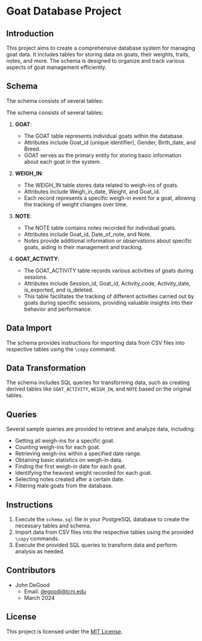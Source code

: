 # Goat Database Project

## Introduction

This project aims to create a comprehensive database system for managing goat data. It includes tables for storing data on goats, their weights, traits, notes, and more. The schema is designed to organize and track various aspects of goat management efficiently.

## Schema

The schema consists of several tables:

The schema consists of several tables:

1. **GOAT**:
   - The GOAT table represents individual goats within the database.
   - Attributes include Goat_id (unique identifier), Gender, Birth_date, and Breed.
   - GOAT serves as the primary entity for storing basic information about each goat in the system.

2. **WEIGH_IN**:
   - The WEIGH_IN table stores data related to weigh-ins of goats.
   - Attributes include Weigh_in_date, Weight, and Goat_id.
   - Each record represents a specific weigh-in event for a goat, allowing the tracking of weight changes over time.

3. **NOTE**:
   - The NOTE table contains notes recorded for individual goats.
   - Attributes include Goat_id, Date_of_note, and Note.
   - Notes provide additional information or observations about specific goats, aiding in their management and tracking.

4. **GOAT_ACTIVITY**:
   - The GOAT_ACTIVITY table records various activities of goats during sessions.
   - Attributes include Session_id, Goat_id, Activity_code, Activity_date, is_exported, and is_deleted.
   - This table facilitates the tracking of different activities carried out by goats during specific sessions, providing valuable insights into their behavior and performance.

## Data Import

The schema provides instructions for importing data from CSV files into respective tables using the `\copy` command.

## Data Transformation

The schema includes SQL queries for transforming data, such as creating derived tables like `GOAT_ACTIVITY`, `WEIGH_IN`, and `NOTE` based on the original tables.

## Queries

Several sample queries are provided to retrieve and analyze data, including:

- Getting all weigh-ins for a specific goat.
- Counting weigh-ins for each goat.
- Retrieving weigh-ins within a specified date range.
- Obtaining basic statistics on weigh-in data.
- Finding the first weigh-in date for each goat.
- Identifying the heaviest weight recorded for each goat.
- Selecting notes created after a certain date.
- Filtering male goats from the database.

## Instructions

1. Execute the `schema.sql` file in your PostgreSQL database to create the necessary tables and schema.
2. Import data from CSV files into the respective tables using the provided `\copy` commands.
3. Execute the provided SQL queries to transform data and perform analysis as needed.

## Contributors

- John DeGood
  - Email: degoodj@tcnj.edu
  - March 2024

## License

This project is licensed under the [MIT License](LICENSE).
